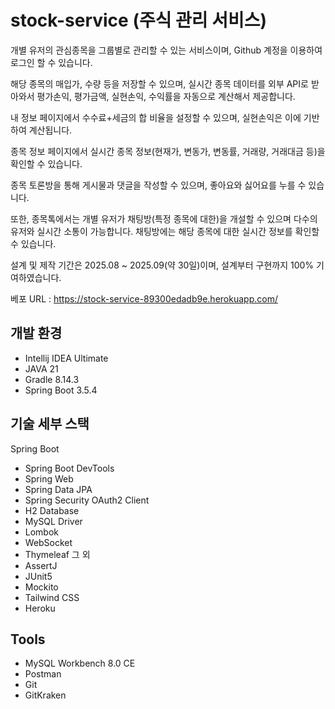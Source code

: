 # stock-service (주식 관리 서비스)
개별 유저의 관심종목을 그룹별로 관리할 수 있는 서비스이며, Github 계정을 이용하여 로그인 할 수 있습니다.

해당 종목의 매입가, 수량 등을 저장할 수 있으며, 실시간 종목 데이터를 외부 API로 받아와서 평가손익, 평가금액, 실현손익, 수익률을 자동으로 계산해서 제공합니다.

내 정보 페이지에서 수수료+세금의 합 비율을 설정할 수 있으며, 실현손익은 이에 기반하여 계산됩니다.

종목 정보 페이지에서 실시간 종목 정보(현재가, 변동가, 변동률, 거래량, 거래대금 등)을 확인할 수 있습니다.

종목 토론방을 통해 게시물과 댓글을 작성할 수 있으며, 좋아요와 싫어요를 누를 수 있습니다.

또한, 종목톡에서는 개별 유저가 채팅방(특정 종목에 대한)을 개설할 수 있으며 다수의 유저와 실시간 소통이 가능합니다. 채팅방에는 해당 종목에 대한 실시간 정보를 확인할 수 있습니다.


설계 및 제작 기간은 2025.08 ~ 2025.09(약 30일)이며, 설계부터 구현까지 100% 기여하였습니다.


베포 URL : https://stock-service-89300edadb9e.herokuapp.com/

## 개발 환경
- Intellij IDEA Ultimate
- JAVA 21
- Gradle 8.14.3
- Spring Boot 3.5.4

## 기술 세부 스택
Spring Boot
- Spring Boot DevTools
- Spring Web
- Spring Data JPA
- Spring Security OAuth2 Client
- H2 Database
- MySQL Driver
- Lombok
- WebSocket
- Thymeleaf
그 외
- AssertJ
- JUnit5
- Mockito
- Tailwind CSS
- Heroku

## Tools
- MySQL Workbench 8.0 CE
- Postman
- Git
- GitKraken

  
